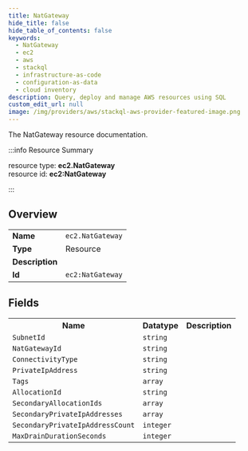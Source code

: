 ```yaml
---
title: NatGateway
hide_title: false
hide_table_of_contents: false
keywords:
  - NatGateway
  - ec2
  - aws
  - stackql
  - infrastructure-as-code
  - configuration-as-data
  - cloud inventory
description: Query, deploy and manage AWS resources using SQL
custom_edit_url: null
image: /img/providers/aws/stackql-aws-provider-featured-image.png
---
```

The NatGateway resource documentation.

:::info Resource Summary

<div class="row">
<div class="providerDocColumn">
<span>resource type:&nbsp;<b>ec2.NatGateway</b></span><br />
<span>resource id:&nbsp;<b>ec2:NatGateway</b></span><br />
</div>
</div>

:::

## Overview
<table><tbody>
<tr><td><b>Name</b></td><td><code>ec2.NatGateway</code></td></tr>
<tr><td><b>Type</b></td><td>Resource</td></tr>
<tr><td><b>Description</b></td><td></td></tr>
<tr><td><b>Id</b></td><td><code>ec2:NatGateway</code></td></tr>
</tbody></table>

## Fields
<table><tbody>
<tr><th>Name</th><th>Datatype</th><th>Description</th></tr>
<tr><td><code>SubnetId</code></td><td><code>string</code></td><td></td></tr><tr><td><code>NatGatewayId</code></td><td><code>string</code></td><td></td></tr><tr><td><code>ConnectivityType</code></td><td><code>string</code></td><td></td></tr><tr><td><code>PrivateIpAddress</code></td><td><code>string</code></td><td></td></tr><tr><td><code>Tags</code></td><td><code>array</code></td><td></td></tr><tr><td><code>AllocationId</code></td><td><code>string</code></td><td></td></tr><tr><td><code>SecondaryAllocationIds</code></td><td><code>array</code></td><td></td></tr><tr><td><code>SecondaryPrivateIpAddresses</code></td><td><code>array</code></td><td></td></tr><tr><td><code>SecondaryPrivateIpAddressCount</code></td><td><code>integer</code></td><td></td></tr><tr><td><code>MaxDrainDurationSeconds</code></td><td><code>integer</code></td><td></td></tr>
</tbody></table>